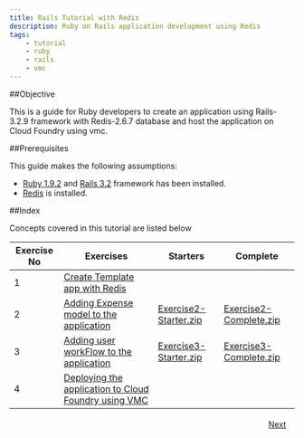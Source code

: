 ```yaml
---
title: Rails Tutorial with Redis
description: Ruby on Rails application development using Redis
tags:
    - tutorial
    - ruby
    - rails
    - vmc
---
```


##Objective

This is a guide for Ruby developers to create an application using Rails-3.2.9 framework with Redis-2.6.7 database and host the application on Cloud Foundry using vmc.

##Prerequisites

This guide makes the following assumptions:

+ [Ruby 1.9.2](https://rvm.io/rubies/installing/) and [Rails 3.2](https://github.com/rails/rails) framework has been installed.
+ [Redis](http://redis.io/download) is installed.


##Index

Concepts covered in this tutorial are listed below

<table class="spring-tutorial-index-table">
  <thead>
    <tr>
      <th>Exercise No</th>
      <th>Exercises</th>
      <th>Starters</th>
      <th>Complete</th>
    </tr>
  </thead>
  <tbody>
    <tr>
      <td>1</td>
      <td><a href='/ruby/rails-tutorial/redis/rails-new-template-with-redis.html'>Create Template app with Redis</a></td>
      <td></td>
      <td></td>
    </tr>
    <tr>
      <td>2</td>
      <td><a href='/ruby/rails-tutorial/redis/rails-redis-expense-model.html'>Adding Expense model to the application</a></td>
      <td><a href='/rails-code/expense-report-redis/Exercise2-starter.zip'>Exercise2-Starter.zip</a></td>
      <td><a href='/rails-code/expense-report-redis/Exercise2-complete.zip'>Exercise2-Complete.zip</a></td>
    </tr>
    <tr>
      <td>3</td>
      <td><a href='/ruby/rails-tutorial/redis/rails-redis-expense-user-flow.html'>Adding user workFlow to the application</a></td>
      <td><a href='/rails-code/expense-report-redis/Exercise3-starter.zip'>Exercise3-Starter.zip</a></td>
      <td><a href='/rails-code/expense-report-redis/Exercise3-complete.zip'>Exercise3-Complete.zip</a></td>
    </tr>
    <tr>
      <td>4</td>
      <td><a href='/ruby/rails-tutorial/redis/rails-hosting-application-with-vmc.html'>Deploying the application to Cloud Foundry using VMC</a></td>
      <td></td>
      <td></td>
    </tr>
  </tbody>
</table>


<a class="button-plain" style="padding: 3px 15px; float: right" href="/ruby/rails-tutorial/redis/rails-new-template-with-redis.html">Next</a>
